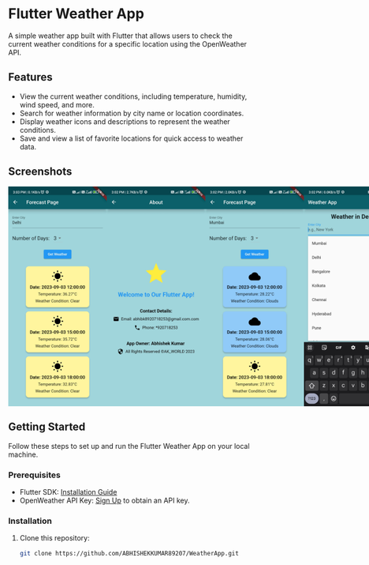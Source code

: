# Flutter Weather App

A simple weather app built with Flutter that allows users to check the current weather conditions for a specific location using the OpenWeather API.

## Features

- View the current weather conditions, including temperature, humidity, wind speed, and more.
- Search for weather information by city name or location coordinates.
- Display weather icons and descriptions to represent the weather conditions.
- Save and view a list of favorite locations for quick access to weather data.

## Screenshots

<div style="display: flex; justify-content: space-between;">
  <img src="img/one.jpg" width="200">
  <img src="img/two.jpg" width="200">
  <img src="img/three.jpg" width="200">
  <img src="img/four.jpg" width="200">
</div>



## Getting Started

Follow these steps to set up and run the Flutter Weather App on your local machine.

### Prerequisites

- Flutter SDK: [Installation Guide](https://flutter.dev/docs/get-started/install)
- OpenWeather API Key: [Sign Up](https://openweathermap.org/appid) to obtain an API key.

### Installation

1. Clone this repository:

   ```bash
   git clone https://github.com/ABHISHEKKUMAR89207/WeatherApp.git
